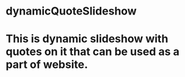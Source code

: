 # dynamicQuoteSlideshow
# This is dynamic slideshow with quotes on it that can be used as a part of website.
